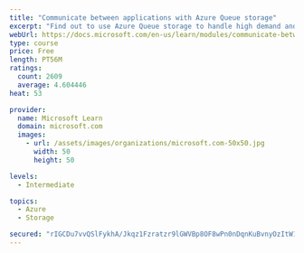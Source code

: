 ```yaml
---
title: "Communicate between applications with Azure Queue storage"
excerpt: "Find out to use Azure Queue storage to handle high demand and improve resilience in your distributed applications."
webUrl: https://docs.microsoft.com/en-us/learn/modules/communicate-between-apps-with-azure-queue-storage/
type: course
price: Free
length: PT56M
ratings:
  count: 2609
  average: 4.604446
heat: 53

provider:
  name: Microsoft Learn
  domain: microsoft.com
  images:
    - url: /assets/images/organizations/microsoft.com-50x50.jpg
      width: 50
      height: 50

levels:
  - Intermediate

topics:
  - Azure
  - Storage

secured: "rIGCDu7vvQSlFykhA/Jkqz1Fzratzr9lGWVBp8OF8wPn0nDqnKuBvnyOzItW1wREzqUePefGBebJ3PShdEw5LM/HZXTzL97HYy/rM4cVsaZU47Ws2Z5zhhBsI8ZSliojJGbKp+SiD2a+YEm0OkcWGgVX9Iqb7gylbTNxpqHbXvjC+h+5FdUKOZcLYzzIPyQFES/vg5nYLXoM9N19+sIAIBVgyn45p5mwU5ktz20tpPFKPUp6sTXldTlPToSum2/j7r+Y8sJse+9gKFn54LY5m+qcVBzkuVHm6iZpI/Vqh4OQ7MOZNxXzddKpXjZJPHKwC6q9JYUjBRbhxklvM4ooqXTrleDHIqRR+Kjbf2BqWmONGOaOc4FcHXOlIY2PieMuD2oBQA2/KgEhPR9ToVoa6eVE4bdjCbLU0KyuMat1XQk=;FOVw2AmvCHHHkPL/OOdOsA=="
---
```


